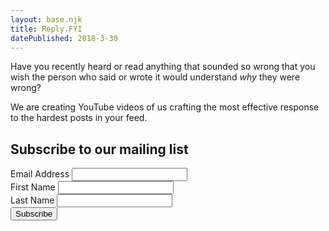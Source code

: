 ```yaml
---
layout: base.njk
title: Reply.FYI
datePublished: 2018-3-30
---
```

<main>
	<div class="content">
		<p>Have you recently heard or read anything that sounded so wrong that you wish the person who said or wrote it would understand <em>why</em> they were wrong?<p>
		<p>We are creating YouTube videos of us crafting the most effective response to the hardest posts in your feed.</p>
		<!-- Begin Mailchimp Signup Form -->
		<div id="mc_embed_signup">
		<form action="https://eexpression.us20.list-manage.com/subscribe/post?u=cbd9bdad23050f541c0ada5aa&amp;id=71fdca9105" method="post" id="mc-embedded-subscribe-form" name="mc-embedded-subscribe-form" class="validate" target="_blank" novalidate>
			<div id="mc_embed_signup_scroll">
			<h2>Subscribe to our mailing list</h2>
		<div class="mc-field-group">
			<label for="mce-EMAIL">Email Address </label>
			<input type="email" value="" name="EMAIL" class="required email" id="mce-EMAIL">
		</div>
		<div class="mc-field-group">
			<label for="mce-FNAME">First Name </label>
			<input type="text" value="" name="FNAME" class="" id="mce-FNAME">
		</div>
		<div class="mc-field-group">
			<label for="mce-LNAME">Last Name </label>
			<input type="text" value="" name="LNAME" class="" id="mce-LNAME">
		</div>
			<div id="mce-responses" class="clear">
				<div class="response" id="mce-error-response" style="display:none"></div>
				<div class="response" id="mce-success-response" style="display:none"></div>
			</div>    <!-- real people should not fill this in and expect good things - do not remove this or risk form bot signups-->
			<div style="position: absolute; left: -5000px;" aria-hidden="true"><input type="text" name="b_cbd9bdad23050f541c0ada5aa_71fdca9105" tabindex="-1" value=""></div>
			<div class="clear"><input type="submit" value="Subscribe" name="subscribe" id="mc-embedded-subscribe" class="button"></div>
			</div>
		</form>
		</div>
		<!--End mc_embed_signup-->
	</div>
</main>
